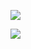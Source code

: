 <!-- ### Hi there 👋 -->

![](https://github-readme-stats.vercel.app/api?username=frxstrem&count_private=true&show_icons=true&theme=dark)

![](https://github-readme-stats.vercel.app/api/top-langs/?username=frxstrem&theme=dark)

<!--
**frxstrem/frxstrem** is a ✨ _special_ ✨ repository because its `README.md` (this file) appears on your GitHub profile.

Here are some ideas to get you started:

- 🔭 I’m currently working on ...
- 🌱 I’m currently learning ...
- 👯 I’m looking to collaborate on ...
- 🤔 I’m looking for help with ...
- 💬 Ask me about ...
- 📫 How to reach me: ...
- 😄 Pronouns: ...
- ⚡ Fun fact: ...
-->
